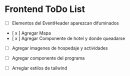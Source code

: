 # Frontend ToDo List

- [ ] Elementos del EventHeader aparezcan difuminados
- [ x ] Agregar Mapa
- [ x ] Agregar Componente de hotel y donde queadarse
- [ ] Agregar imagenes de hospedaje y actividades
- [ ] Agregar componente del programa
- [ ] Arreglar estilos de tailwind

